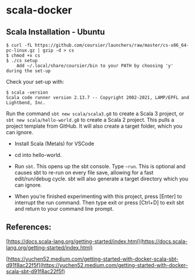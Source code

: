 # scala-docker

## Scala Installation - Ubuntu

```
$ curl -fL https://github.com/coursier/launchers/raw/master/cs-x86_64-pc-linux.gz | gzip -d > cs
$ chmod +x cs
$ ./cs setup
    Add ~/.local/share/coursier/bin to your PATH by choosing 'y' during the set-up
```

Check your set-up with:
```
$ scala -version
Scala code runner version 2.13.7 -- Copyright 2002-2021, LAMP/EPFL and Lightbend, Inc.
```

Run the command 
```sbt new scala/scala3.g8``` to create a Scala 3 project, or ```sbt new scala/hello-world.g8``` to create a Scala 2 project. This pulls a project template from GitHub. It will also create a target folder, which you can ignore.

* Install Scala (Metals) for VSCode

* cd into hello-world.
* Run ```sbt```. This opens up the sbt console.
Type ```~run```. This is optional and causes sbt to re-run on every file save, allowing for a fast edit/run/debug cycle. sbt will also generate a target directory which you can ignore.
* When you’re finished experimenting with this project, press [Enter] to interrupt the run command. Then type exit or press [Ctrl+D] to exit sbt and return to your command line prompt.

## References:

[https://docs.scala-lang.org/getting-started/index.html](https://docs.scala-lang.org/getting-started/index.html)

[https://yuchen52.medium.com/getting-started-with-docker-scala-sbt-d91f8ac22f5f](https://yuchen52.medium.com/getting-started-with-docker-scala-sbt-d91f8ac22f5f)